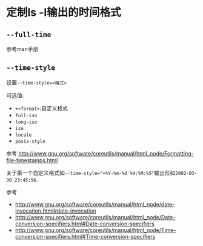 # 定制ls -l输出的时间格式

## `--full-time`

参考man手册

## `--time-style`

设置`--time-style=<格式>`

可选值:
* `+<format>`:自定义格式
* `full-iso`
* `long-iso`
* `iso`
* `locale`
* `posix-style`

参考 http://www.gnu.org/software/coreutils/manual/html_node/Formatting-file-timestamps.html

关于第一个自定义格式如`--time-style="+%Y-%m-%d %H:%M:%S"`输出形如`2002-03-30 23:45:56`.

参考
* http://www.gnu.org/software/coreutils/manual/html_node/date-invocation.html#date-invocation
* http://www.gnu.org/software/coreutils/manual/html_node/Date-conversion-specifiers.html#Date-conversion-specifiers
* http://www.gnu.org/software/coreutils/manual/html_node/Time-conversion-specifiers.html#Time-conversion-specifiers
